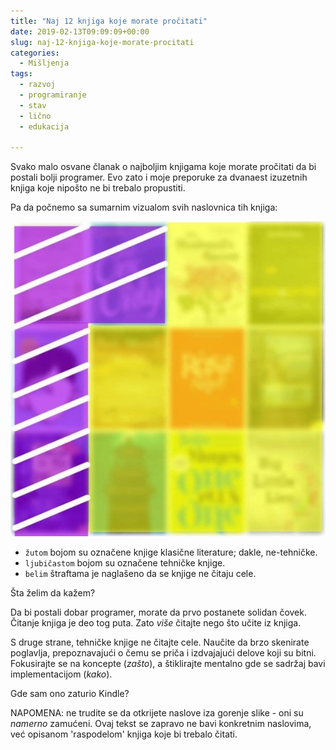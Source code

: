 ```yaml
---
title: "Naj 12 knjiga koje morate pročitati"
date: 2019-02-13T09:09:09+00:00
slug: naj-12-knjiga-koje-morate-procitati
categories:
  - Mišljenja
tags:
  - razvoj
  - programiranje
  - stav
  - lično
  - edukacija

---
```


Svako malo osvane članak o najboljim knjigama koje morate pročitati da bi postali bolji programer. Evo zato i moje preporuke za dvanaest izuzetnih knjiga koje nipošto ne bi trebalo propustiti.

<!--more-->

Pa da počnemo sa sumarnim vizualom svih naslovnica tih knjiga:

![](books.jpg)

+ `žutom` bojom su označene knjige klasične literature; dakle, ne-tehničke.
+ `ljubičastom` bojom su označene tehničke knjige.
+ `belim` štraftama je naglašeno da se knjige ne čitaju cele.

Šta želim da kažem?

Da bi postali dobar programer, morate da prvo postanete solidan čovek. Čitanje knjiga je deo tog puta. Zato _više_ čitajte nego što učite iz knjiga.

S druge strane, tehničke knjige ne čitajte cele. Naučite da brzo skenirate poglavlja, prepoznavajući o čemu se priča i izdvajajući delove koji su bitni. Fokusirajte se na koncepte (_zašto_), a štiklirajte mentalno gde se sadržaj bavi implementacijom (_kako_).

Gde sam ono zaturio Kindle?

NAPOMENA: ne trudite se da otkrijete naslove iza gorenje slike - oni su _namerno_ zamućeni. Ovaj tekst se zapravo ne bavi konkretnim naslovima, već opisanom 'raspodelom' knjiga koje bi trebalo čitati.
